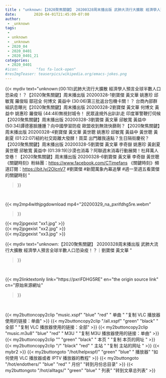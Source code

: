 ```yaml
---
title : "unknown:【2020聚焦關鍵】 20200328周末播出版 武肺大流行大擴散 經濟學人預言全球半數人口恐染疫！？｜劉寶傑 黃文華 "
date:        2020-04-01T21:45:09-07:00
author:
 - _unknown
tags:
 - 
 - unknown
 - _unknown
 - 2020_04
 - 2020_0401
 - 2020_0401_21
categories:
 - 2020_0401
#icon:        "fas fa-lock-open"
#resImgTeaser: teaserpics/wikipedia.org/emacs-jokes.png
---
```







{{< mydiv text="unknown:(00:10)武肺大流行大擴散 經濟學人預言全球半數人口恐染疫！？【2020聚焦關鍵】周末播出版 20200328-1劉寶傑 黃文華 姚惠珍 邱敏寬 羅俊晅 鄒冠全 何博文 黃益中  (30:06)第三批返台包機卡關！？ 台商內部群組訊息曝光【2020聚焦關鍵】周末播出版 20200328-2劉寶傑 黃文華 何博文 黃益中 姚惠珍 羅俊晅  (44:48)無視封城令！ 民眾違規外出趴趴走 印度軍警鞭打伺候【2020聚焦關鍵】周末播出版 20200328-3劉寶傑 黃文華 邱敏寬 黃益中  (50:34)譚德塞臉腫腫？向中國學習防疫 歐盟收到無效快篩劑？【2020聚焦關鍵】周末播出版 20200328-4劉寶傑 黃文華 黃世聰 姚惠珍 邱敏寬 黃益中 黃世聰 黃創夏  (01:22:07)紐約社交距離大發酵！買菜 出門離我遠點？生日隔街慶祝？【2020聚焦關鍵】周末播出版 20200328-5劉寶傑 黃文華 李奇嶽 姚惠珍 黃創夏 黃世聰 邱敏寬 黃益中  (01:39:19)沙漠也消毒？阿聯週末消毒行動展開！杜拜萬人空巷！【2020聚焦關鍵】周末播出版 20200328-6劉寶傑 黃文華 李奇嶽 黃世聰  《關鍵時刻》粉絲團：https://www.facebook.com/CTimefans 《關鍵時刻》頻道訂閱：https://bit.ly/2OlcnV7  #劉寶傑 #新聞萬象內幕追擊 #週一至週五看寶傑的關鍵時刻 "
>}}
<br>


{{< my2mp4withjpgdownload mp4="20200329_na_pxrifdhg5re.webm"
>}}

{{< my2jpgexist "xx1.jpg" >}}<br>
{{< my2jpgexist "xx2.jpg" >}}<br>
{{< my2jpgexist "xx3.jpg" >}}<br>



{{< mydiv text="unknown:【2020聚焦關鍵】 20200328周末播出版 武肺大流行大擴散 經濟學人預言全球半數人口恐染疫！？｜劉寶傑 黃文華 "
>}}
<br>

{{< my2linktextonly link="https://pxriFDHG5RE"
en="the origin source link" cn="原始來源網址"
>}}


<br>


{{< my2buttoncopy2clip "music.xspf"        "blue"   "red"    " 单曲 "  "复制 VLC 播放器使用的链接：单曲" >}} {{< my2buttoncopy2clip "/all.xspf"         "green"  "black"  " 全部 "  "复制 VLC 播放器使用的链接：全部" >}} {{< my2buttoncopy2clip "music.m3u8"        "blue"   "red"    " M3U  "    "复制 M3U 播放器使用的链接：单曲" >}} {{< my2buttoncopy2clip ""                  "green"  "black"  " 本页 "    "复制 本页的网址 " >}} {{< my2buttoncopy2clip "/"                 "black"  "red"    " 主站 "    "复制 主站的网址 " >}} {{< mybr2 >}} {{< my2buttongoto      "/hot/helpxspf/"    "green"  "blue"   " 播放器" "如何使用 VLC 播放器或者 IPTV 播放器的教程" >}} {{< my2buttongoto      "/hot/endothers/"   "blue"   "red"    " 月份"   "转到月份总目录" >}} {{< my2buttongoto      "/hot/alltags/"     "green"  "blue"   " 列表"   "转到文章总列表" >}} 
